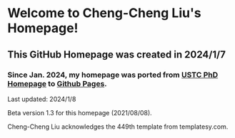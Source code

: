 # Welcome to Cheng-Cheng Liu's Homepage!

## This GitHub Homepage was created in 2024/1/7

### Since Jan. 2024, my homepage was ported from [USTC PhD Homepage](http://home.ustc.edu.cn/~lcc666/) to [Github Pages](https://chengcheng6.github.io).



Last updated: 2024/1/8 
              
Beta version 1.3 for this homepage (2021/08/08).

Cheng-Cheng Liu acknowledges the 449th template from templatesy.com.


